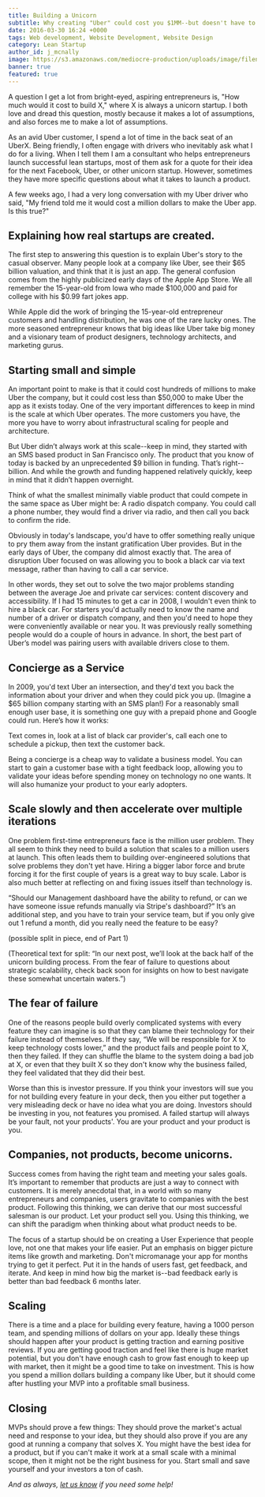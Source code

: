 ```yaml
---
title: Building a Unicorn
subtitle: Why creating "Uber" could cost you $1MM--but doesn't have to.
date: 2016-03-30 16:24 +0000
tags: Web development, Website Development, Website Design
category: Lean Startup
author_id: j_mcnally
image: https://s3.amazonaws.com/mediocre-production/uploads/image/filename/75/negativespace-15.jpg
banner: true
featured: true
---
```


A question I get a lot from bright-eyed, aspiring entrepreneurs is, "How much would it cost to build X," where X is always a unicorn startup. I both love and dread this question, mostly because it makes a lot of assumptions, and also forces me to make a lot of assumptions. 

As an avid Uber customer, I spend a lot of time in the back seat of an UberX. Being friendly, I often engage with drivers who inevitably ask what I do for a living. When I tell them I am a consultant who helps entrepreneurs launch successful lean startups, most of them ask for a quote for their idea for the next Facebook, Uber, or other unicorn startup. However, sometimes they have more specific questions about what it takes to launch a product.

A few weeks ago, I had a very long conversation with my Uber driver who said, "My friend told me it would cost a million dollars to make the Uber app. Is this true?"

## Explaining how real startups are created.

The first step to answering this question is to explain Uber's story to the casual observer. Many people look at a company like Uber, see their $65 billion valuation, and think that it is just an app. The general confusion comes from the highly publicized early days of the Apple App Store. We all remember the 15-year-old from Iowa who made $100,000 and paid for college with his $0.99 fart jokes app. 

While Apple did the work of bringing the 15-year-old entrepreneur customers and handling distribution, he was one of the rare lucky ones. The more seasoned entrepreneur knows that big ideas like Uber take big money and a visionary team of product designers, technology architects, and marketing gurus. 

## Starting small and simple

An important point to make is that it could cost hundreds of millions to make Uber the company, but it could cost less than $50,000 to make Uber the app as it exists today. One of the very important differences to keep in mind is the scale at which Uber operates. The more customers you have, the more you have to worry about infrastructural scaling for people and architecture. 

But Uber didn’t always work at this scale--keep in mind, they started with an SMS based product in San Francisco only. The product that you know of today is backed by an unprecedented $9 billion in funding. That’s right--billion. And while the growth and funding happened relatively quickly, keep in mind that it didn’t happen overnight.

Think of what the smallest minimally viable product that could compete in the same space as Uber might be: A radio dispatch company. You could call a phone number, they would find a driver via radio, and then call you back to confirm the ride.

Obviously in today's landscape, you'd have to offer something really unique to pry them away from the instant gratification Uber provides. But in the early days of Uber, the company did almost exactly that. The area of disruption Uber focused on was allowing you to book a black car via text message, rather than having to call a car service. 

In other words, they set out to solve the two major problems standing between the average Joe and private car services: content discovery and accessibility. If I had 15 minutes to get a car in 2008, I wouldn't even think to hire a black car. For starters you'd actually need to know the name and number of a driver or dispatch company, and then you'd need to hope they were conveniently available or near you. It was previously really something people would do a couple of hours in advance. In short, the best part of Uber’s model was pairing users with available drivers close to them.

## Concierge as a Service

In 2009, you'd text Uber an intersection, and they'd text you back the information about your driver and when they could pick you up. (Imagine a $65 billion company starting with an SMS plan!) For a reasonably small enough user base, it is something one guy with a prepaid phone and Google could run. Here’s how it works:

Text comes in, look at a list of black car provider's, call each one to schedule a pickup, then text the customer back. 

Being a concierge is a cheap way to validate a business model. You can start to gain a customer base with a tight feedback loop, allowing you to validate your ideas before spending money on technology no one wants. It will also humanize your product to your early adopters.

## Scale slowly and then accelerate over multiple iterations

One problem first-time entrepreneurs face is the million user problem. They all seem to think they need to build a solution that scales to a million users at launch. This often leads them to building over-engineered solutions that solve problems they don't yet have. Hiring a bigger labor force and brute forcing it for the first couple of years is a great way to buy scale. Labor is also much better at reflecting on and fixing issues itself than technology is.

“Should our Management dashboard have the ability to refund, or can we have someone issue refunds manually via Stripe's dashboard?” It’s an additional step, and you have to train your service team, but if you only give out 1 refund a month, did you really need the feature to be easy?

(possible split in piece, end of Part 1) 

(Theoretical text for split: “In our next post, we’ll look at the back half of the unicorn building process. From the fear of failure to questions about strategic scalability, check back soon for insights on how to best navigate these somewhat uncertain waters.”) 

## The fear of failure

One of the reasons people build overly complicated systems with every feature they can imagine is so that they can blame their technology for their failure instead of themselves. If they say, “We will be responsible for X to keep technology costs lower,” and the product fails and people point to X, then they failed. If they can shuffle the blame to the system doing a bad job at X, or even that they built X so they don't know why the business failed, they feel validated that they did their best. 

Worse than this is investor pressure. If you think your investors will sue you for not building every feature in your deck, then you either put together a very misleading deck or have no idea what you are doing. Investors should be investing in you, not features you promised. A failed startup will always be your fault, not your products'. You are your product and your product is you.

## Companies, not products, become unicorns.

Success comes from having the right team and meeting your sales goals. It’s important to remember that products are just a way to connect with customers. It is merely anecdotal that, in a world with so many entrepreneurs and companies, users gravitate to companies with the best product. Following this thinking, we can derive that our most successful salesman is our product. Let your product sell you. Using this thinking, we can shift the paradigm when thinking about what product needs to be. 

The focus of a startup should be on creating a User Experience that people love, not one that makes your life easier. Put an emphasis on bigger picture items like growth and marketing. Don't micromanage your app for months trying to get it perfect. Put it in the hands of users fast, get feedback, and iterate. And keep in mind how big the market is--bad feedback early is better than bad feedback 6 months later.

## Scaling

There is a time and a place for building every feature, having a 1000 person team, and spending millions of dollars on your app. Ideally these things should happen after your product is getting traction and earning positive reviews. If you are getting good traction and feel like there is huge market potential, but you don't have enough cash to grow fast enough to keep up with market, then it might be a good time to take on investment. This is how you spend a million dollars building a company like Uber, but it should come after hustling your MVP into a profitable small business. 

## Closing

MVPs should prove a few things: They should prove the market's actual need and response to your idea, but they should also prove if you are any good at running a company that solves X. You might have the best idea for a product, but if you can't make it work at a small scale with a minimal scope, then it might not be the right business for you. Start small and save yourself and your investors a ton of cash.

_And as always, <a data-toggle="modal" data-planner-button="true" data-planner-source="blog-post-building-a-unicorn" href="#modal-project-planner">let us know</a> if you need some help!_